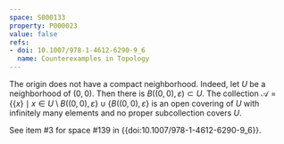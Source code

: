 ```yaml
---
space: S000133
property: P000023
value: false
refs:
- doi: 10.1007/978-1-4612-6290-9_6
  name: Counterexamples in Topology
---
```


The origin does not have a compact neighborhood.  Indeed, let $U$ be a neighborhood of $(0,0)$.  Then there is  $B((0,0),\varepsilon)\subset U$.  The collection $\mathcal{A} = \{\{x\}\mid x\in U\setminus B((0,0),\varepsilon\}\cup \{B((0,0),\varepsilon\}$ is an open covering of $U$ with infinitely many elements and no proper subcollection covers $U$.

See item #3 for space #139 in {{doi:10.1007/978-1-4612-6290-9_6}}.
